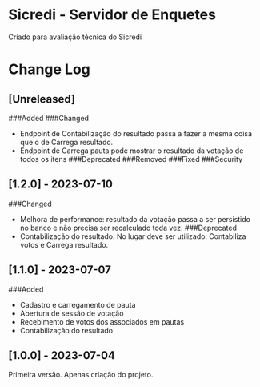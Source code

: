 # Sicredi - Servidor de Enquetes
Criado para avaliação técnica do Sicredi

# Change Log

## [Unreleased]
###Added
###Changed
- Endpoint de Contabilização do resultado passa a fazer a mesma coisa que o de Carrega resultado.
- Endpoint de Carrega pauta pode mostrar o resultado da votação de todos os itens
###Deprecated
###Removed
###Fixed
###Security

## [1.2.0] - 2023-07-10
###Changed
- Melhora de performance: resultado da votação passa a ser persistido no banco e não precisa ser recalculado toda vez.
###Deprecated
- Contabilização do resultado. No lugar deve ser utilizado: Contabiliza votos e Carrega resultado.

## [1.1.0] - 2023-07-07
###Added
- Cadastro e carregamento de pauta
- Abertura de sessão de votação
- Recebimento de votos dos associados em pautas
- Contabilização do resultado

## [1.0.0] - 2023-07-04
Primeira versão. Apenas criação do projeto.